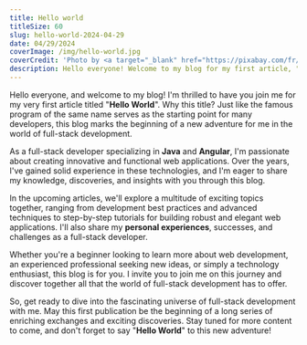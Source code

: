 ```yaml
---
title: Hello world
titleSize: 60
slug: hello-world-2024-04-29
date: 04/29/2024
coverImage: /img/hello-world.jpg
coverCredit: 'Photo by <a target="_blank" href="https://pixabay.com/fr/users/pexels-2286921/?utm_source=link-attribution&utm_medium=referral&utm_campaign=image&utm_content=1867285">Pexels</a> on <a target="_blank" href="https://pixabay.com/fr//?utm_source=link-attribution&utm_medium=referral&utm_campaign=image&utm_content=1867285">Pixabay</a>'
description: Hello everyone! Welcome to my blog for my first article, "Hello World". I'm a passionate full-stack developer specializing in Java and Angular. Here, I'll share my discoveries, tips, and experiences. Stay tuned for more!
---
```


Hello everyone, and welcome to my blog! I'm thrilled to have you join me for my very first article titled "**Hello World**". Why this title? Just like the famous program of the same name serves as the starting point for many developers, this blog marks the beginning of a new adventure for me in the world of full-stack development.

As a full-stack developer specializing in **Java** and **Angular**, I'm passionate about creating innovative and functional web applications. Over the years, I've gained solid experience in these technologies, and I'm eager to share my knowledge, discoveries, and insights with you through this blog.

In the upcoming articles, we'll explore a multitude of exciting topics together, ranging from development best practices and advanced techniques to step-by-step tutorials for building robust and elegant web applications. I'll also share my **personal experiences**, successes, and challenges as a full-stack developer.

Whether you're a beginner looking to learn more about web development, an experienced professional seeking new ideas, or simply a technology enthusiast, this blog is for you. I invite you to join me on this journey and discover together all that the world of full-stack development has to offer.

So, get ready to dive into the fascinating universe of full-stack development with me. May this first publication be the beginning of a long series of enriching exchanges and exciting discoveries. Stay tuned for more content to come, and don't forget to say "**Hello World**" to this new adventure!
